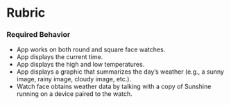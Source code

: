 # Rubric

### Required Behavior

* App works on both round and square face watches.
* App displays the current time.
* App displays the high and low temperatures.
* App displays a graphic that summarizes the day’s weather (e.g., a sunny image, rainy image, cloudy image, etc.).
* Watch face obtains weather data by talking with a copy of Sunshine running on a device paired to the watch.